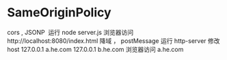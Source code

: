 # SameOriginPolicy
cors , JSONP  运行 node server.js 浏览器访问http://localhost:8080/index.html
降域 ， postMessage 运行 http-server 
修改host
127.0.0.1 a.he.com
127.0.0.1 b.he.com
浏览器访问 a.he.com
